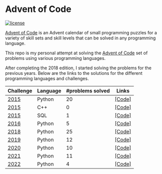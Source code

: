 # Advent of Code

[![license](https://img.shields.io/github/license/mashape/apistatus.svg)]()

[Advent of Code](http://adventofcode.com/about) is an Advent calendar of small programming puzzles for a variety of skill sets and skill levels that can be solved in any programming language. 

This repo is my personal attempt at solving the [Advent of Code](http://adventofcode.com) set of problems using various programming languages.

After completing the 2018 edition, I started solving the problems for the previous years. Below are the links to the solutions for the different programming languages and challenges.

| Challenge |   Language  | #problems solved |  Links                                       
|-----------| ------------|------------------|---------------------------------------------------------------------------------------------------------------------|
| [2015](http://adventofcode.com/2015)      |  Python     |               20 |  [\[Code\]](https://github.com/basoares/advent-of-code/tree/master/challenges/2015/python) |
| [2015](http://adventofcode.com/2015)      |  C++        |                0 |  [\[Code\]](https://github.com/basoares/advent-of-code/tree/master/challenges/2015/cpp) |
| [2015](http://adventofcode.com/2015)      |  SQL        |                1 |  [\[Code\]](https://github.com/basoares/advent-of-code/tree/master/challenges/2015/sql) |
| [2016](http://adventofcode.com/2016)      |  Python     |                5 |  [\[Code\]](https://github.com/basoares/advent-of-code/tree/master/challenges/2016/python) |
| [2018](http://adventofcode.com/2018)      |  Python     |               25 |  [\[Code\]](https://github.com/basoares/advent-of-code/tree/master/challenges/2018/python) |
| [2019](http://adventofcode.com/2019)      |  Python     |               12 |  [\[Code\]](https://github.com/basoares/advent-of-code/tree/master/challenges/2019/python) |
| [2020](http://adventofcode.com/2020)      |  Python     |               10 |  [\[Code\]](https://github.com/basoares/advent-of-code/tree/master/challenges/2020/python) |
| [2021](http://adventofcode.com/2021)      |  Python     |               11 |  [\[Code\]](https://github.com/basoares/advent-of-code/tree/master/challenges/2021/python) |
| [2022](http://adventofcode.com/2022)      |  Python     |                4 |  [\[Code\]](https://github.com/basoares/advent-of-code/tree/master/challenges/2022/python) |


